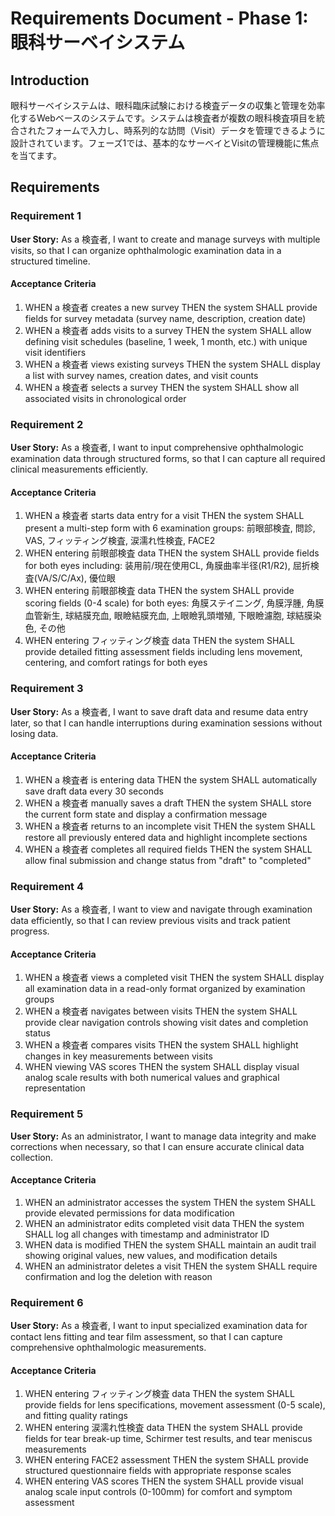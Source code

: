 # Requirements Document - Phase 1: 眼科サーベイシステム

## Introduction

眼科サーベイシステムは、眼科臨床試験における検査データの収集と管理を効率化するWebベースのシステムです。システムは検査者が複数の眼科検査項目を統合されたフォームで入力し、時系列的な訪問（Visit）データを管理できるように設計されています。フェーズ1では、基本的なサーベイとVisitの管理機能に焦点を当てます。

## Requirements

### Requirement 1

**User Story:** As a 検査者, I want to create and manage surveys with multiple visits, so that I can organize ophthalmologic examination data in a structured timeline.

#### Acceptance Criteria

1. WHEN a 検査者 creates a new survey THEN the system SHALL provide fields for survey metadata (survey name, description, creation date)
2. WHEN a 検査者 adds visits to a survey THEN the system SHALL allow defining visit schedules (baseline, 1 week, 1 month, etc.) with unique visit identifiers
3. WHEN a 検査者 views existing surveys THEN the system SHALL display a list with survey names, creation dates, and visit counts
4. WHEN a 検査者 selects a survey THEN the system SHALL show all associated visits in chronological order

### Requirement 2

**User Story:** As a 検査者, I want to input comprehensive ophthalmologic examination data through structured forms, so that I can capture all required clinical measurements efficiently.

#### Acceptance Criteria

1. WHEN a 検査者 starts data entry for a visit THEN the system SHALL present a multi-step form with 6 examination groups: 前眼部検査, 問診, VAS, フィッティング検査, 涙濡れ性検査, FACE2
2. WHEN entering 前眼部検査 data THEN the system SHALL provide fields for both eyes including: 装用前/現在使用CL, 角膜曲率半径(R1/R2), 屈折検査(VA/S/C/Ax), 優位眼
3. WHEN entering 前眼部検査 data THEN the system SHALL provide scoring fields (0-4 scale) for both eyes: 角膜ステイニング, 角膜浮腫, 角膜血管新生, 球結膜充血, 眼瞼結膜充血, 上眼瞼乳頭増殖, 下眼瞼濾胞, 球結膜染色, その他
4. WHEN entering フィッティング検査 data THEN the system SHALL provide detailed fitting assessment fields including lens movement, centering, and comfort ratings for both eyes

### Requirement 3

**User Story:** As a 検査者, I want to save draft data and resume data entry later, so that I can handle interruptions during examination sessions without losing data.

#### Acceptance Criteria

1. WHEN a 検査者 is entering data THEN the system SHALL automatically save draft data every 30 seconds
2. WHEN a 検査者 manually saves a draft THEN the system SHALL store the current form state and display a confirmation message
3. WHEN a 検査者 returns to an incomplete visit THEN the system SHALL restore all previously entered data and highlight incomplete sections
4. WHEN a 検査者 completes all required fields THEN the system SHALL allow final submission and change status from "draft" to "completed"

### Requirement 4

**User Story:** As a 検査者, I want to view and navigate through examination data efficiently, so that I can review previous visits and track patient progress.

#### Acceptance Criteria

1. WHEN a 検査者 views a completed visit THEN the system SHALL display all examination data in a read-only format organized by examination groups
2. WHEN a 検査者 navigates between visits THEN the system SHALL provide clear navigation controls showing visit dates and completion status
3. WHEN a 検査者 compares visits THEN the system SHALL highlight changes in key measurements between visits
4. WHEN viewing VAS scores THEN the system SHALL display visual analog scale results with both numerical values and graphical representation

### Requirement 5

**User Story:** As an administrator, I want to manage data integrity and make corrections when necessary, so that I can ensure accurate clinical data collection.

#### Acceptance Criteria

1. WHEN an administrator accesses the system THEN the system SHALL provide elevated permissions for data modification
2. WHEN an administrator edits completed visit data THEN the system SHALL log all changes with timestamp and administrator ID
3. WHEN data is modified THEN the system SHALL maintain an audit trail showing original values, new values, and modification details
4. WHEN an administrator deletes a visit THEN the system SHALL require confirmation and log the deletion with reason

### Requirement 6

**User Story:** As a 検査者, I want to input specialized examination data for contact lens fitting and tear film assessment, so that I can capture comprehensive ophthalmologic measurements.

#### Acceptance Criteria

1. WHEN entering フィッティング検査 data THEN the system SHALL provide fields for lens specifications, movement assessment (0-5 scale), and fitting quality ratings
2. WHEN entering 涙濡れ性検査 data THEN the system SHALL provide fields for tear break-up time, Schirmer test results, and tear meniscus measurements
3. WHEN entering FACE2 assessment THEN the system SHALL provide structured questionnaire fields with appropriate response scales
4. WHEN entering VAS scores THEN the system SHALL provide visual analog scale input controls (0-100mm) for comfort and symptom assessment